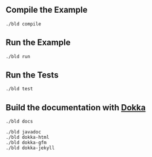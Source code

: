 
## Compile the Example

```console
./bld compile
```

## Run the Example

```console
./bld run
```

## Run the Tests

```console
./bld test
```

## Build the documentation with [Dokka](https://github.com/Kotlin/dokka)

```console
./bld docs

./bld javadoc
./bld dokka-html
./bld dokka-gfm
./bld dokka-jekyll
```
